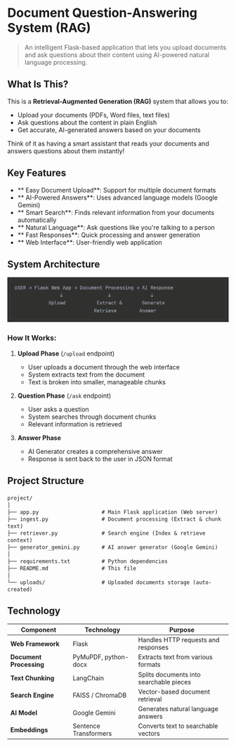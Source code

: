 # Document Question-Answering System (RAG)

> An intelligent Flask-based application that lets you upload documents and ask questions about their content using AI-powered natural language processing.

## What Is This?

This is a **Retrieval-Augmented Generation (RAG)** system that allows you to:
- Upload your documents (PDFs, Word files, text files)
- Ask questions about the content in plain English
- Get accurate, AI-generated answers based on your documents

Think of it as having a smart assistant that reads your documents and answers questions about them instantly!

## Key Features

- ** Easy Document Upload**: Support for multiple document formats
- ** AI-Powered Answers**: Uses advanced language models (Google Gemini)
- ** Smart Search**: Finds relevant information from your documents automatically
- ** Natural Language**: Ask questions like you're talking to a person
- ** Fast Responses**: Quick processing and answer generation
- ** Web Interface**: User-friendly web application

## System Architecture

![Alt text](https://github.com/shekhar2k2/RAG_project/blob/main/image.png)

### How It Works:

1. **Upload Phase** (`/upload` endpoint)
   - User uploads a document through the web interface
   - System extracts text from the document
   - Text is broken into smaller, manageable chunks

2. **Question Phase** (`/ask` endpoint)
   - User asks a question
   - System searches through document chunks
   - Relevant information is retrieved

3. **Answer Phase**
   - AI Generator creates a comprehensive answer
   - Response is sent back to the user in JSON format

## Project Structure

```
project/
│
├── app.py                    # Main Flask application (Web server)
├── ingest.py                 # Document processing (Extract & chunk text)
├── retriever.py              # Search engine (Index & retrieve context)
├── generator_gemini.py       # AI answer generator (Google Gemini)
│
├── requirements.txt          # Python dependencies
├── README.md                 # This file
│
└── uploads/                  # Uploaded documents storage (auto-created)
```

## Technology

| Component | Technology | Purpose |
|-----------|-----------|---------|
| **Web Framework** | Flask | Handles HTTP requests and responses |
| **Document Processing** | PyMuPDF, python-docx | Extracts text from various formats |
| **Text Chunking** | LangChain | Splits documents into searchable pieces |
| **Search Engine** | FAISS / ChromaDB | Vector-based document retrieval |
| **AI Model** | Google Gemini | Generates natural language answers |
| **Embeddings** | Sentence Transformers | Converts text to searchable vectors |


